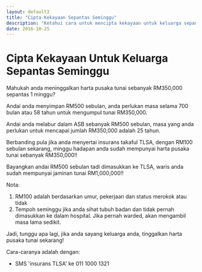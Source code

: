 ```yaml
---
layout: default3
title: "Cipta Kekayaan Sepantas Seminggu"
description: "Ketahui cara untuk mencipta kekayaan untuk keluarga sepantas seminggu"
date: 2016-10-25
---
```


# Cipta Kekayaan Untuk Keluarga Sepantas Seminggu

Mahukah anda meninggalkan harta pusaka tunai sebanyak RM350,000 sepantas 1 minggu?

Andai anda menyimpan RM500 sebulan, anda perlukan masa selama 700 bulan atau 58 tahun untuk mengumpul tunai RM350,000.

Andai anda melabur dalam ASB sebanyak RM500 sebulan, masa yang anda perlukan untuk mencapai jumlah RM350,000 adalah 25 tahun.

Berbanding pula jika anda menyertai insurans takaful TLSA, dengan RM100 sebulan sekarang, minggu hadapan anda sudah mempunyai harta pusaka tunai sebanyak RM350,000!!

Bayangkan andai RM500 sebulan tadi dimasukkan ke TLSA, waris anda sudah mempunyai jaminan tunai RM1,000,000!!

Nota:
1. RM100 adalah berdasarkan umur, pekerjaan dan status merokok atau tidak
2. Tempoh seminggu jika anda sihat tubuh badan dan tidak pernah dimasukkan ke dalam hospital. Jika pernah warded, akan mengambil masa lama sedikit.

Jadi, tunggu apa lagi, jika anda sayang keluarga anda, tinggalkan harta pusaka tunai sekarang! 

Cara-caranya adalah dengan:

- SMS 'insurans TLSA' ke 011 1000 1321
